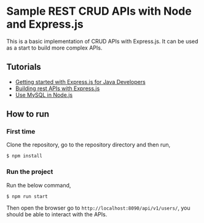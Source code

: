# Sample REST CRUD APIs with Node and Express.js

This is a basic implementation of CRUD APIs with Express.js. It can be used as a start to build more complex APIs.

## Tutorials

- [Getting started with Express.js for Java Developers
](https://www.geekyhacker.com/2020/02/22/building-rest-apis-with-express-js/)
- [Building rest APIs with Express.js](https://www.geekyhacker.com/2020/02/22/building-rest-apis-with-express-js/)
- [Use MySQL in Node.js](https://www.geekyhacker.com/2020/03/07/use-mysql-in-node-js/)

## How to run

### First time

Clone the repository, go to the repository directory and then run,

```bash
$ npm install
```

### Run the project

Run the below command,

```bash
$ npm run start
```

Then open the browser go to `http://localhost:8090/api/v1/users/`, you should be able to interact with the APIs.


